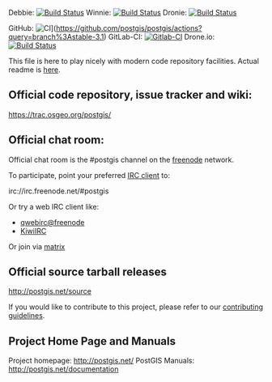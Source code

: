 Debbie:
   [![Build Status](https://debbie.postgis.net/buildStatus/icon?job=PostGIS_3.1)](https://debbie.postgis.net/view/PostGIS/job/PostGIS_3.1/)
Winnie:
 [![Build Status](https://winnie.postgis.net:444/buildStatus/icon?job=PostGIS_3.1)](https://winnie.postgis.net:444/view/PostGIS/job/PostGIS_3.1/)
Dronie:
 [![Build Status](https://dronie.osgeo.org/api/badges/postgis/postgis/status.svg?branch=stable-3.1)](https://dronie.osgeo.org/postgis/postgis?branch=stable-3.1)

GitHub:
 ![CI](https://github.com/postgis/postgis/workflows/CI/badge.svg?branch=stable-3.1)](https://github.com/postgis/postgis/actions?query=branch%3Astable-3.1)
GitLab-CI:
 [![Gitlab-CI](https://gitlab.com/postgis/postgis/badges/stable-3.1/pipeline.svg)](https://gitlab.com/postgis/postgis/commits/stable-3.1)
Drone.io:
 [![Build Status](https://cloud.drone.io/api/badges/postgis/postgis/status.svg?branch=stable-3.1)](https://cloud.drone.io/postgis/postgis?branch=stable-3.1)

This file is here to play nicely with modern code repository facilities.
Actual readme is [here](README.postgis).

## Official code repository, issue tracker and wiki:
https://trac.osgeo.org/postgis/

## Official chat room:

Official chat room is the #postgis channel on the
[freenode](https://freenode.net) network.

To participate, point your preferred
[IRC client](https://en.wikipedia.org/wiki/Comparison_of_Internet_Relay_Chat_clients)
to:

 irc://irc.freenode.net/#postgis

Or try a web IRC client like:
 - [qwebirc@freenode](https://webchat.freenode.net/?channels=#postgis)
 - [KiwiIRC](https://kiwiirc.com/client/irc.freenode.net/#postgis)

Or join via [matrix](https://matrix.to/#/#postgis:matrix.org)

## Official source tarball releases

http://postgis.net/source

If you would like to contribute to this project, please refer to our
[contributing guidelines](CONTRIBUTING.md).

## Project Home Page and Manuals
Project homepage: http://postgis.net/
PostGIS Manuals: http://postgis.net/documentation

